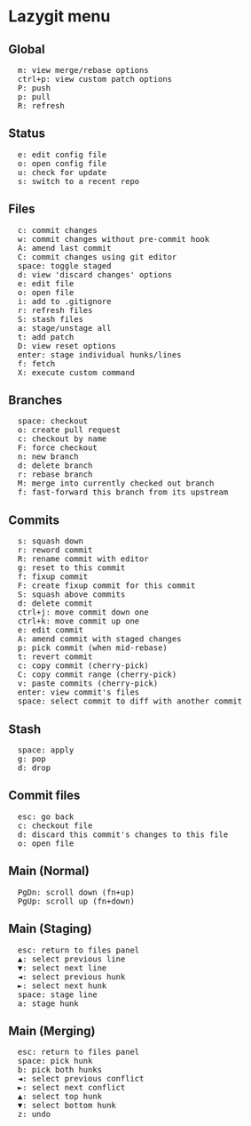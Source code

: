 # Lazygit menu

## Global

<pre>
  <kbd>m</kbd>: view merge/rebase options
  <kbd>ctrl+p</kbd>: view custom patch options
  <kbd>P</kbd>: push
  <kbd>p</kbd>: pull
  <kbd>R</kbd>: refresh
</pre>

## Status

<pre>
  <kbd>e</kbd>: edit config file
  <kbd>o</kbd>: open config file
  <kbd>u</kbd>: check for update
  <kbd>s</kbd>: switch to a recent repo
</pre>

## Files

<pre>
  <kbd>c</kbd>: commit changes
  <kbd>w</kbd>: commit changes without pre-commit hook
  <kbd>A</kbd>: amend last commit
  <kbd>C</kbd>: commit changes using git editor
  <kbd>space</kbd>: toggle staged
  <kbd>d</kbd>: view 'discard changes' options
  <kbd>e</kbd>: edit file
  <kbd>o</kbd>: open file
  <kbd>i</kbd>: add to .gitignore
  <kbd>r</kbd>: refresh files
  <kbd>S</kbd>: stash files
  <kbd>a</kbd>: stage/unstage all
  <kbd>t</kbd>: add patch
  <kbd>D</kbd>: view reset options
  <kbd>enter</kbd>: stage individual hunks/lines
  <kbd>f</kbd>: fetch
  <kbd>X</kbd>: execute custom command
</pre>

## Branches

<pre>
  <kbd>space</kbd>: checkout
  <kbd>o</kbd>: create pull request
  <kbd>c</kbd>: checkout by name
  <kbd>F</kbd>: force checkout
  <kbd>n</kbd>: new branch
  <kbd>d</kbd>: delete branch
  <kbd>r</kbd>: rebase branch
  <kbd>M</kbd>: merge into currently checked out branch
  <kbd>f</kbd>: fast-forward this branch from its upstream
</pre>

## Commits

<pre>
  <kbd>s</kbd>: squash down
  <kbd>r</kbd>: reword commit
  <kbd>R</kbd>: rename commit with editor
  <kbd>g</kbd>: reset to this commit
  <kbd>f</kbd>: fixup commit
  <kbd>F</kbd>: create fixup commit for this commit
  <kbd>S</kbd>: squash above commits
  <kbd>d</kbd>: delete commit
  <kbd>ctrl+j</kbd>: move commit down one
  <kbd>ctrl+k</kbd>: move commit up one
  <kbd>e</kbd>: edit commit
  <kbd>A</kbd>: amend commit with staged changes
  <kbd>p</kbd>: pick commit (when mid-rebase)
  <kbd>t</kbd>: revert commit
  <kbd>c</kbd>: copy commit (cherry-pick)
  <kbd>C</kbd>: copy commit range (cherry-pick)
  <kbd>v</kbd>: paste commits (cherry-pick)
  <kbd>enter</kbd>: view commit's files
  <kbd>space</kbd>: select commit to diff with another commit
</pre>

## Stash

<pre>
  <kbd>space</kbd>: apply
  <kbd>g</kbd>: pop
  <kbd>d</kbd>: drop
</pre>

## Commit files

<pre>
  <kbd>esc</kbd>: go back
  <kbd>c</kbd>: checkout file
  <kbd>d</kbd>: discard this commit's changes to this file
  <kbd>o</kbd>: open file
</pre>

## Main (Normal)

<pre>
  <kbd>PgDn</kbd>: scroll down (fn+up)
  <kbd>PgUp</kbd>: scroll up (fn+down)
</pre>

## Main (Staging)

<pre>
  <kbd>esc</kbd>: return to files panel
  <kbd>▲</kbd>: select previous line
  <kbd>▼</kbd>: select next line
  <kbd>◄</kbd>: select previous hunk
  <kbd>►</kbd>: select next hunk
  <kbd>space</kbd>: stage line
  <kbd>a</kbd>: stage hunk
</pre>

## Main (Merging)

<pre>
  <kbd>esc</kbd>: return to files panel
  <kbd>space</kbd>: pick hunk
  <kbd>b</kbd>: pick both hunks
  <kbd>◄</kbd>: select previous conflict
  <kbd>►</kbd>: select next conflict
  <kbd>▲</kbd>: select top hunk
  <kbd>▼</kbd>: select bottom hunk
  <kbd>z</kbd>: undo
</pre>
